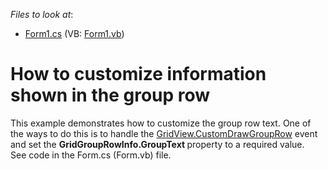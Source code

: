 <!-- default file list -->
*Files to look at*:

* [Form1.cs](./CS/DXApplication1/Form1.cs) (VB: [Form1.vb](./VB/DXApplication1/Form1.vb))
<!-- default file list end -->
# How to customize information shown in the group row


This example demonstrates how to customize the group row text. One of the ways to do this is to handle the <a href="https://documentation.devexpress.com/#WindowsForms/DevExpressXtraGridViewsGridGridView_CustomDrawGroupRowtopic">GridView.CustomDrawGroupRow</a> event and set the <strong>GridGroupRowInfo.GroupText </strong>property to a required value.<br />See code in the Form.cs (Form.vb) file. 

<br/>


